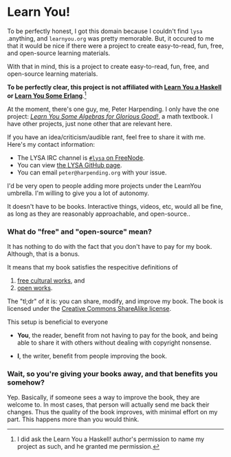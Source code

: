 # Learn You!

To be perfectly honest, I got this domain because I couldn't find `lysa`
.anything, and `learnyou.org` was pretty memorable. But, it occured to
me that it would be nice if there were a project to create easy-to-read,
fun, free, and open-source learning materials.

With that in mind, this is a project to create easy-to-read, fun, free,
and open-source learning materials.

**To be perfectly clear, this project is not affiliated with [Learn You
a Haskell][10] or [Learn You Some Erlang][9]**.[^1]

At the moment, there's one guy, me, Peter Harpending. I only have the
one project: [*Learn You Some Algebras for Glorious Good!*][1], a math
textbook. I have other projects, just none other that are relevant here.

If you have an idea/criticism/audible rant, feel free to share it with
me. Here's my contact information:

* The LYSA IRC channel is [`#lysa` on FreeNode][6].
* You can view [the LYSA GitHub page][7].
* You can email `peter@harpending.org` with your issue.

I'd be very open to people adding more projects under the LearnYou
umbrella. I'm willing to give you a lot of autonomy. 

It doesn't have to be books. Interactive things, videos, etc, would all
be fine, as long as they are reasonably approachable, and open-source..

### What do "free" and "open-source" mean?

It has nothing to do with the fact that you don't have to pay for my
book. Although, that is a bonus.

It means that my book satisfies the respecitive definitions of

1. [free cultural works][4], and
2. [open works][5].

The "tl;dr" of it is: you can share, modify, and improve my book. The
book is licensed under the [Creative Commons ShareAlike license][8].

This setup is beneficial to everyone

* **You**, the reader, benefit from not having to pay for the book, and
  being able to share it with others without dealing with copyright
  nonsense.

* **I**, the writer, benefit from people improving the book.

### Wait, so you're giving your books away, and that benefits you somehow?

Yep. Basically, if someone sees a way to improve the book, they are
welcome to. In most cases, that person will actually send me back their
changes. Thus the quality of the book improves, with minimal effort on
my part. This happens more than you would think.

[^1]: I did ask the Learn You a Haskell! author's permission to name my
      project as such, and he granted me permission.

[1]: /
[2]: http://opensource.org/osd
[3]: https://youtu.be/aNAtbYSxzuA?t=12m30s
[4]: http://freedomdefined.org/Definition
[5]: http://opendefinition.org/od/
[6]: https://webchat.freenode.net/?channels=%23lysa
[7]: https://github.com/learnyou
[8]: https://creativecommons.org/licenses/by-sa/4.0/
[9]: http://learnyousomeerlang.com/
[10]: http://learnyouahaskell.com/
